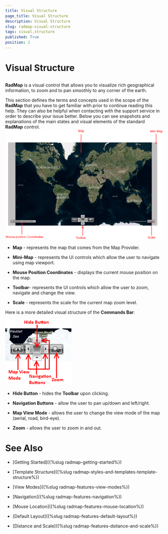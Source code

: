 ```yaml
---
title: Visual Structure
page_title: Visual Structure
description: Visual Structure
slug: radmap-visual-structure
tags: visual,structure
published: True
position: 2
---
```


# Visual Structure



## 

__RadMap__ is a visual control that allows you to visualize rich geographical information, to zoom and to pan smoothly to any corner of the earth.
        

This section defines the terms and concepts used in the scope of the __RadMap__ that you have to get familiar with prior to continue reading this help. They can also be helpful when contacting with the support service in order to describe your issue better. Below you can see snapshots and explanations of the main states and visual elements of the standard __RadMap__ control.
        ![Rad Map Visual Struture 01](images/RadMap_VisualStruture_01.png)

* __Map__ - represents the map that comes from the Map Provider.
            

* __Mini-Map__ - represents the UI controls which allow the user to navigate using map viewport.
            

* __Mouse Position Coordinates__ - displays the current mouse position on the map.
            

* __Toolbar__- represents the UI controls which allow the user to zoom, navigate and change the view.
            

* __Scale__ - represents the scale for the current map zoom level.
            

Here is a more detailed visual structure of the __Commands Bar__:

![](images/RadMap_VisualStruture_02.png)

* __Hide Button__ - hides the __Toolbar__ upon clicking.
            

* __Navigation Buttons__ - allow the user to pan up/down and left/right.
            

* __Map View Mode__ - allows the user to change the view mode of the map (aerial, road, bird-eye).
            

* __Zoom__ - allows the user to zoom in and out.
            

# See Also

 * [Getting Started]({%slug radmap-getting-started%})

 * [Template Structure]({%slug radmap-styles-and-templates-template-structure%})

 * [View Modes]({%slug radmap-features-view-modes%})

 * [Navigation]({%slug radmap-features-navigation%})

 * [Mouse Location]({%slug radmap-features-mouse-location%})

 * [Default Layout]({%slug radmap-features-default-layout%})

 * [Distance and Scale]({%slug radmap-features-dsitance-and-scale%})
